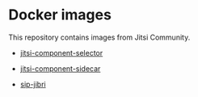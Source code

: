 # Docker images

This repository contains images from Jitsi Community.

- [jitsi-component-selector](jitsi-component-selector/)

- [jitsi-component-sidecar](jitsi-component-sidecar/)

- [sip-jibri](sip-jibri/)
